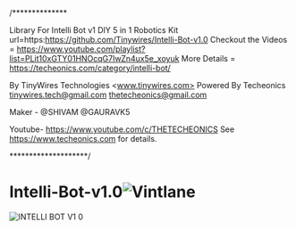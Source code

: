 /**************

Library For 
Intelli Bot v1 DIY 5 in 1 Robotics Kit
url=https:https://github.com/Tinywires/Intelli-Bot-v1.0
Checkout the Videos = https://www.youtube.com/playlist?list=PLit10xGTY01HNOcqG7IwZn4ux5e_xoyuk
More Details = https://techeonics.com/category/intelli-bot/

By TinyWires Technologies <www.tinywires.com>
Powered By Techeonics
<tinywires.tech@gmail.com> 
<thetecheonics@gmail.com>

Maker - @SHIVAM
        @GAURAVK5

Youtube- https://www.youtube.com/c/THETECHEONICS
See <https://www.techeonics.com> for details.

********************/




# Intelli-Bot-v1.0![Vintlane](https://github.com/user-attachments/assets/577c7c6f-7f04-4301-97a2-4e2fe75b6a09)
![INTELLI BOT V1 0](https://github.com/user-attachments/assets/228d716f-b738-4d00-9bc2-6305bc4eb56a)
